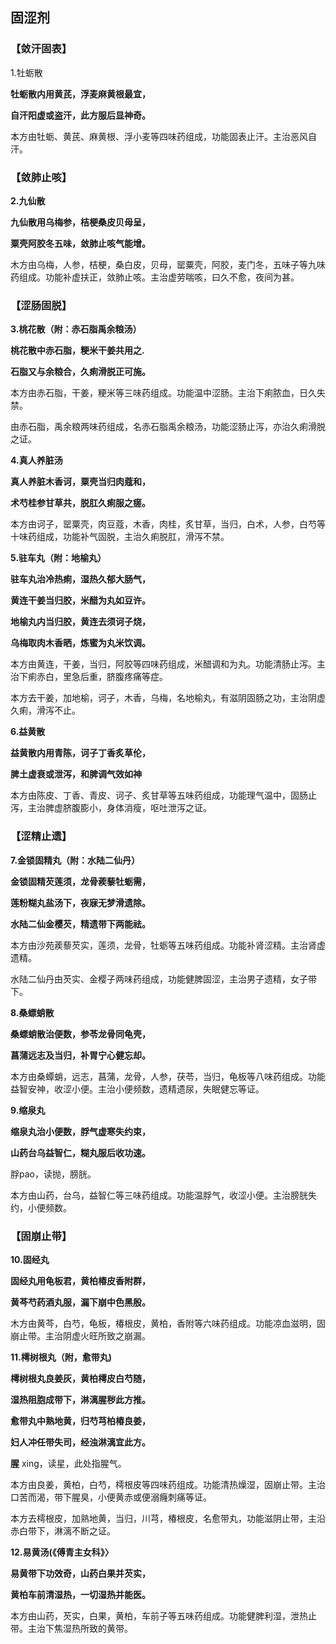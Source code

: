 ## 固涩剂

### 【敛汗固表】

1.牡蛎散

**牡蛎散内用黄芪，浮麦麻黄根最宜，**

**自汗阳虚或盗汗，此方服后显神奇。**

本方由牡蛎、黄芪、麻黄根、浮小麦等四味药组成，功能固表止汗。主治恶风自汗。

### 【敛肺止咳】

**2.九仙散**

**九仙散用乌梅参，桔梗桑皮贝母呈，**

**粟壳阿胶冬五味，敛肺止咳气能增。**

木方由乌梅，人参，桔梗，桑白皮，贝母，罂粟壳，阿胶，麦门冬，五味子等九味药组成。功能补虚扶正，敛肺止咳。主治虚劳喘咳，曰久不愈，夜间为甚。

### **【涩肠固脱】**

**3.桃花散（附：赤石脂禹余粮汤）**

**桃花散中赤石脂，粳米干姜共用之.**

**石脂又与余粮合，久痢滑脱正可施。**

本方由赤石脂，干姜，粳米等三味药组成。功能温中涩肠。主治下痢脓血，日久失禁。

由赤石脂，禹余粮两味药组成，名赤石脂禹余粮汤，功能涩肠止泻，亦治久痢滑脱之证。

**4.真人养脏汤**

**真人养脏木香诃，粟壳当归肉蔻和，**

**术芍桂参甘草共，脱肛久痢服之瘥。**

本方由诃子，罂粟壳，肉豆蔻，木香，肉桂，炙甘草，当归，白术，人参，白芍等十味药组成，功能补气固脱，主治久痢脱肛，滑泻不禁。

**5.驻车丸（附：地榆丸）**

**驻车丸治冷热痢，湿热久郁大肠气，**

**黄连干姜当归胶，米醋为丸如豆许。**

**地榆丸内当归胶，黄连去须诃子烧，**

**乌梅取肉木香晒，炼蜜为丸米饮调。**

本方由黄连，干姜，当归，阿胶等四味药组成，米醋调和为丸。功能清肠止泻。主治下痢赤白，里急后重，脐腹疼痛等症。

本方去干姜，加地榆，诃子，木香，乌梅，名地榆丸，有滋阴固肠之功，主治阴虚久痢，滑泻不止。

**6.益黄散**

**益黄散内用青陈，诃子丁香炙草伦，**

**脾土虚衰或泄泻，和脾调气效如神**

本方由陈皮、丁香、青皮、诃子、炙甘草等五味药组成，功能理气温中，固肠止泻，主治脾虚脐腹膨小，身体消瘦，呕吐泄泻之证。

### 【涩精止遗】

**7.金锁固精丸（附：水陆二仙丹）**

**金锁固精芡莲须，龙骨蒺藜牡蛎需，**

**莲粉糊丸盐汤下，夜寐无梦滑遗除。**

**水陆二仙金樱芡，精遗带下两能祛。**

本方由沙苑蒺藜芡实，莲须，龙骨，牡蛎等五味药组成。功能补肾涩精。主治肾虚遗精。

水陆二仙丹由芡实、金樱子两味药组成，功能健脾固涩，主治男子遗精，女子带下。

**8.桑螵蛸散**

**桑螵蛸散治便数，参苓龙骨同龟壳，**

**菖蒲远志及当归，补胃宁心健忘却。**

本方由桑蟫蛸，远志，菖蒲，龙骨，人参，茯苓，当归，龟板等八味药组成。功能益智安神，收涩小便。主治小便频数，遗精遗尿，失眠健忘等证。

**9.缩泉丸**

**缩泉丸治小便数，脬气虚寒失约束，**

**山药台乌益智仁，糊丸服后收功速。**

脬pao，读抛，膀胱。

本方由山药，台乌，益智仁等三味药组成。功能温脬气，收涩小便。主治膀胱失约，小便频数。

### 【固崩止带】

**10.固经丸**

**固经丸用龟板君，黄柏椿皮香附群，**

**黄芩芍药酒丸服，漏下崩中色黑殷。**

木方由黄芩，白芍，龟板，椿根皮，黄柏，香附等六味药组成。功能凉血滋明，固崩止带。主治阴虚火旺所致之崩漏。

**11.樗树根丸（附，愈带丸)**

**樗树根丸良姜灰，黄柏樗皮白芍随，**

**湿热阻胞成带下，淋漓腥秽此方推。**

**愈带丸中熟地黄，归芍芎柏椿良姜，**

**妇人冲任带失司，经浊淋漓宜此方。**

**腥** xing，读星，此处指腥气。

本方由良姜，黄柏，白芍，樗根皮等四味药组成。功能清热燥湿，固崩止带。主治口苦而渴，带下腥臭，小便黄赤或便溺癃刺痛等证。

本方去樗根皮，加熟地黄，当归，川芎，椿根皮，名愈带丸，功能滋阴止带，主沿赤白带下，淋漓不断之证。

**12.易黄汤(《傅青主女科》〉**

**易黄带下功效奇，山药白果并芡实，**

**黄柏车前清湿热，一切湿热并能医。**

本方由山药，芡实，白果，黄柏，车前子等五味药组成。功能健脾利湿，泄热止带。主治下焦湿热所致的黄带。

